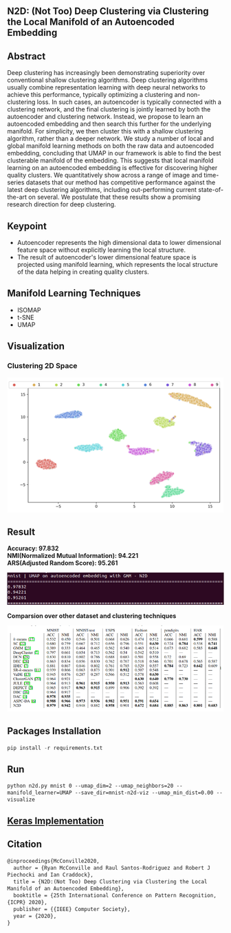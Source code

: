 ## N2D: (Not Too) Deep Clustering via Clustering the Local Manifold of an Autoencoded Embedding

## Abstract

Deep clustering has increasingly been demonstrating superiority over conventional shallow clustering algorithms. Deep clustering algorithms usually combine representation learning with deep neural networks to achieve this performance, typically optimizing a clustering and non-clustering loss. In such cases, an autoencoder is typically connected with a clustering network, and the final clustering is jointly learned by both the autoencoder and clustering network. Instead, we propose to learn an autoencoded embedding and then search this further for the underlying manifold. For simplicity, we then cluster this with a shallow clustering algorithm, rather than a deeper network. We study a number of local and global manifold learning methods on both the raw data and autoencoded embedding, concluding that UMAP in our framework is able to find the best clusterable manifold of the embedding. This suggests that local manifold learning on an autoencoded embedding is effective for discovering higher quality clusters. We quantitatively show across a range of image and time-series datasets that our method has competitive performance against the latest deep clustering algorithms, including out-performing current state-of-the-art on several. We postulate that these results show a promising research direction for deep clustering.

## Keypoint

* Autoencoder represents the high dimensional data to lower dimensional feature space without explicitly learning the local structure.
* The result of autoencoder's lower dimensional feature space is projected using 
manifold learning, which represents the local structure of the data helping in creating quality clusters.

## Manifold Learning Techniques

* ISOMAP
* t-SNE
* UMAP

## Visualization 

### Clustering 2D Space
![Ground Truth](/mnist-n2d-viz/mnist-n2d.png)

## Result

**Accuracy: 97.832**\
**NMI(Normalized Mutual Information): 94.221**\
**ARS(Adjusted Random Score): 95.261**

![Predicted](/mnist-n2d-viz/result.png)

**Comparsion over other dataset and clustering techniques**

![N2D](/mnist-n2d-viz/N2D_Result.png)

## Packages Installation

```python
pip install -r requirements.txt
```

## Run

    python n2d.py mnist 0 --umap_dim=2 --umap_neighbors=20 --manifold_learner=UMAP --save_dir=mnist-n2d-viz --umap_min_dist=0.00 --visualize

## [**Keras Implementation**](https://github.com/rymc/n2d#abstract)

## Citation

    @inproceedings{McConville2020,
      author = {Ryan McConville and Raul Santos-Rodriguez and Robert J Piechocki and Ian Craddock},
      title = {N2D:(Not Too) Deep Clustering via Clustering the Local Manifold of an Autoencoded Embedding},
      booktitle = {25th International Conference on Pattern Recognition, {ICPR} 2020},
      publisher = {{IEEE} Computer Society},
      year = {2020},
    }
